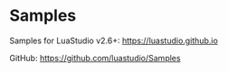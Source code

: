 # Samples

Samples for LuaStudio v2.6+:
https://luastudio.github.io

GitHub:
https://github.com/luastudio/Samples